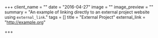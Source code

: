 +++
client_name = ""
date = "2016-04-27"
image = ""
image_preview = ""
summary = "An example of linking directly to an external project website using `external_link`."
tags = []
title = "External Project"
external_link = "http://example.org"

+++


